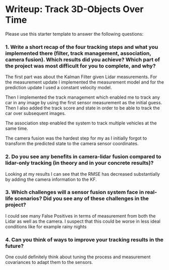 # Writeup: Track 3D-Objects Over Time

Please use this starter template to answer the following questions:

### 1. Write a short recap of the four tracking steps and what you implemented there (filter, track management, association, camera fusion). Which results did you achieve? Which part of the project was most difficult for you to complete, and why?

The first part was about the  Kalman Filter given Lidar measurements. For the measurement update I implemented the measurement model and for the prediction update I used a constant velocity model.

Then I implemented the track management which enabled me to track any car in any image by using the first sensor measurement as the initial guess. Then I also added the track score and state in order to be able to track the car over subsequent images.

The association step enabled the system to track multiple vehicles at the same time.

The camera fusion was the hardest step for my as I initially forgot to transform the predicted state to the camera sensor coordinates.


### 2. Do you see any benefits in camera-lidar fusion compared to lidar-only tracking (in theory and in your concrete results)? 

Looking at my results I can see that the RMSE has decreased substantially by adding the camera information to the KF.


### 3. Which challenges will a sensor fusion system face in real-life scenarios? Did you see any of these challenges in the project?

I could see many False Positives in terms of measurement from both the Lidar as well as the camera. I suspect that this could be worse in less ideal conditions like for example rainy nights


### 4. Can you think of ways to improve your tracking results in the future?

One could definitely think about tuning the process and measurement covariances to adapt them to the sensors.

